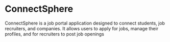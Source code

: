 # ConnectSphere
ConnectSphere is a job portal application designed to connect students, job recruiters, and companies. It allows users to apply for jobs, manage their profiles, and for recruiters to post job openings
